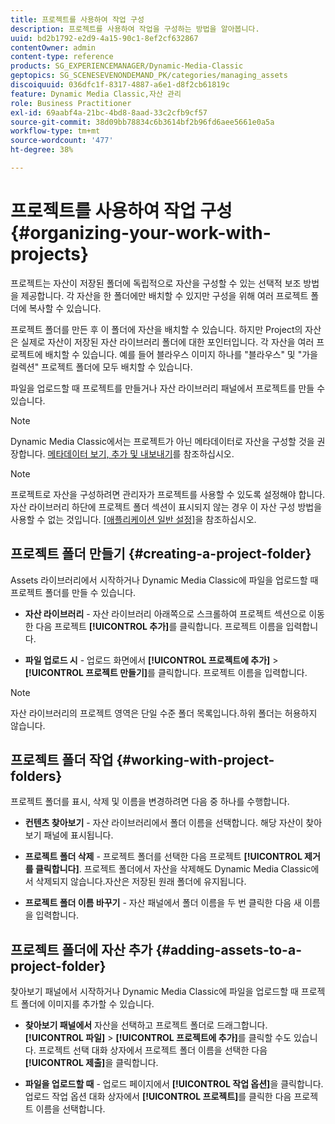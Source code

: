 ```yaml
---
title: 프로젝트를 사용하여 작업 구성
description: 프로젝트를 사용하여 작업을 구성하는 방법을 알아봅니다.
uuid: bd2b1792-e2d9-4a15-90c1-8ef2cf632867
contentOwner: admin
content-type: reference
products: SG_EXPERIENCEMANAGER/Dynamic-Media-Classic
geptopics: SG_SCENESEVENONDEMAND_PK/categories/managing_assets
discoiquuid: 036dfc1f-8317-4887-a6e1-d8f2cb61819c
feature: Dynamic Media Classic,자산 관리
role: Business Practitioner
exl-id: 69aabf4a-21bc-4bd8-8aad-33c2cfb9cf57
source-git-commit: 38d09bb78834c6b3614bf2b96fd6aee5661e0a5a
workflow-type: tm+mt
source-wordcount: '477'
ht-degree: 38%

---
```


# 프로젝트를 사용하여 작업 구성{#organizing-your-work-with-projects}

프로젝트는 자산이 저장된 폴더에 독립적으로 자산을 구성할 수 있는 선택적 보조 방법을 제공합니다. 각 자산을 한 폴더에만 배치할 수 있지만 구성을 위해 여러 프로젝트 폴더에 복사할 수 있습니다.

프로젝트 폴더를 만든 후 이 폴더에 자산을 배치할 수 있습니다. 하지만 Project의 자산은 실제로 자산이 저장된 자산 라이브러리 폴더에 대한 포인터입니다. 각 자산을 여러 프로젝트에 배치할 수 있습니다. 예를 들어 블라우스 이미지 하나를 &quot;블라우스&quot; 및 &quot;가을 컬렉션&quot; 프로젝트 폴더에 모두 배치할 수 있습니다.

파일을 업로드할 때 프로젝트를 만들거나 자산 라이브러리 패널에서 프로젝트를 만들 수 있습니다.

>[!NOTE]
>
>Dynamic Media Classic에서는 프로젝트가 아닌 메타데이터로 자산을 구성할 것을 권장합니다. [메타데이터 보기, 추가 및 내보내기](viewing-adding-exporting-metadata.md)를 참조하십시오.

>[!NOTE]
>
>프로젝트로 자산을 구성하려면 관리자가 프로젝트를 사용할 수 있도록 설정해야 합니다. 자산 라이브러리 하단에 프로젝트 폴더 섹션이 표시되지 않는 경우 이 자산 구성 방법을 사용할 수 없는 것입니다. [[애플리케이션 일반 설정]](application-setup.md#general-settings)을 참조하십시오.

## 프로젝트 폴더 만들기 {#creating-a-project-folder}

Assets 라이브러리에서 시작하거나 Dynamic Media Classic에 파일을 업로드할 때 프로젝트 폴더를 만들 수 있습니다.

* **자산 라이브러리**  - 자산 라이브러리 아래쪽으로 스크롤하여 프로젝트 섹션으로 이동한 다음 프로젝트  **[!UICONTROL 추가]**&#x200B;를 클릭합니다. 프로젝트 이름을 입력합니다.

* **파일 업로드 시**  - 업로드 화면에서  **[!UICONTROL 프로젝트에 추가]**  >  **[!UICONTROL 프로젝트 만들기]**&#x200B;를 클릭합니다. 프로젝트 이름을 입력합니다.

>[!NOTE]
>
>자산 라이브러리의 프로젝트 영역은 단일 수준 폴더 목록입니다.하위 폴더는 허용하지 않습니다.

## 프로젝트 폴더 작업 {#working-with-project-folders}

프로젝트 폴더를 표시, 삭제 및 이름을 변경하려면 다음 중 하나를 수행합니다.

* **컨텐츠 찾아보기**  - 자산 라이브러리에서 폴더 이름을 선택합니다. 해당 자산이 찾아보기 패널에 표시됩니다.

* **프로젝트 폴더 삭제**  - 프로젝트 폴더를 선택한 다음 프로젝트  **[!UICONTROL 제거 를 클릭합니다]**. 프로젝트 폴더에서 자산을 삭제해도 Dynamic Media Classic에서 삭제되지 않습니다.자산은 저장된 원래 폴더에 유지됩니다.

* **프로젝트 폴더 이름 바꾸기**  - 자산 패널에서 폴더 이름을 두 번 클릭한 다음 새 이름을 입력합니다.

## 프로젝트 폴더에 자산 추가 {#adding-assets-to-a-project-folder}

찾아보기 패널에서 시작하거나 Dynamic Media Classic에 파일을 업로드할 때 프로젝트 폴더에 이미지를 추가할 수 있습니다.

* **찾아보기 패널에서**  자산을 선택하고 프로젝트 폴더로 드래그합니다. **[!UICONTROL 파일]** > **[!UICONTROL 프로젝트에 추가]**&#x200B;를 클릭할 수도 있습니다. 프로젝트 선택 대화 상자에서 프로젝트 폴더 이름을 선택한 다음 **[!UICONTROL 제출]**&#x200B;을 클릭합니다.

* **파일을 업로드할 때**  - 업로드 페이지에서  **[!UICONTROL 작업 옵션]**&#x200B;을 클릭합니다. 업로드 작업 옵션 대화 상자에서 **[!UICONTROL 프로젝트]**&#x200B;를 클릭한 다음 프로젝트 이름을 선택합니다.
